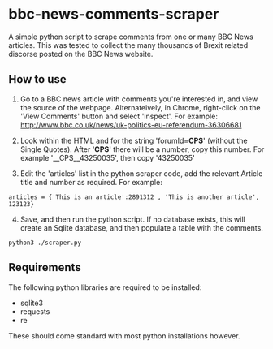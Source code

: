 # bbc-news-comments-scraper
A simple python script to scrape comments from one or many BBC News articles. This was tested to collect the many thousands of Brexit related discorse posted on the BBC News website.

## How to use
1. Go to a BBC news article with comments you're interested in, and view the source of the webpage. Alternateively, in Chrome, right-click on the 'View Comments' button and select 'Inspect'.
For example: http://www.bbc.co.uk/news/uk-politics-eu-referendum-36306681

2. Look within the HTML and for the string 'forumId=__CPS__' (without the Single Quotes). After '__CPS__' there will be a number, copy this number. For example '__CPS__43250035', then copy '43250035' 

3. Edit the 'articles' list in the python scraper code, add the relevant Article title and number as required. For example:
```
articles = {'This is an article':2891312 , 'This is another article', 123123}
```

4. Save, and then run the python script. If no database exists, this will create an Sqlite database, and then populate a table with the comments.
```
python3 ./scraper.py
```

## Requirements
The following python libraries are required to be installed:
- sqlite3
- requests
- re

These should come standard with most python installations however.


